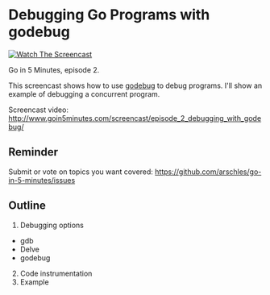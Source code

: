 # Debugging Go Programs with godebug

[![Watch The Screencast](http://www.goin5minutes/img/watch-screencast.svg)](http://www.goin5minutes.com/screencast/episode_2_debugging_with_godebug/)

Go in 5 Minutes, episode 2.

This screencast shows how to use [godebug](https://github.com/mailgun/godebug) to debug
programs. I'll show an example of debugging a concurrent program.

Screencast video:
http://www.goin5minutes.com/screencast/episode_2_debugging_with_godebug/

## Reminder

Submit or vote on topics you want covered: https://github.com/arschles/go-in-5-minutes/issues

## Outline

1. Debugging options
  - gdb
  - Delve
  - godebug
2. Code instrumentation
3. Example
